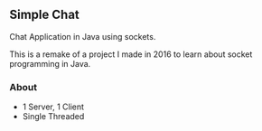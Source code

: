 ## Simple Chat
Chat Application in Java using sockets.

This is a remake of a project I made in 2016 to learn about socket programming in Java.

### About
- 1 Server, 1 Client
- Single Threaded